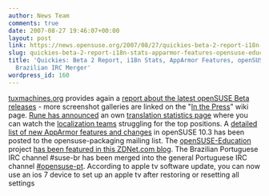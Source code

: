 ```yaml
---
author: News Team
comments: true
date: 2007-08-27 19:46:07+00:00
layout: post
link: https://news.opensuse.org/2007/08/27/quickies-beta-2-report-i18n-stats-apparmor-features-opensuse-education-brazilian-irc-merger/
slug: quickies-beta-2-report-i18n-stats-apparmor-features-opensuse-education-brazilian-irc-merger
title: 'Quickies: Beta 2 Report, i18n Stats, AppArmor Features, openSUSE-Education,
  Brazilian IRC Merger'
wordpress_id: 160
---
```


[tuxmachines.org](//www.tuxmachines.org/) provides again a [report about the latest openSUSE Beta releases](//www.tuxmachines.org/node/19424) - more screenshot galleries are linked on the "[In the Press](//en.opensuse.org/In_the_Press#openSUSE_10.3_Beta_2)" wiki page. [Rune has announced](//lists.opensuse.org/opensuse-translation/2007-08/msg00126.html) an own [translation statistics page](//skillingstad.no/opensuse/) where you can watch the [localization teams](//en.opensuse.org/Localization_Team) struggling for the top positions. A [detailed list of new AppArmor features and changes](//lists.opensuse.org/opensuse-packaging/2007-08/msg00063.html) in openSUSE 10.3 has been posted to the opensuse-packaging mailing list. The [openSUSE-Education](//www.opensuse-education.org/) project [has been featured in this ZDNet.com blog](//education.zdnet.com/?p=1194). The Brazilian Portuguese IRC channel #suse-br has been merged into the general Portuguese IRC channel [#opensuse-pt](irc://irc.opensuse.org/opensuse-pt). According to apple tv software update, you can now use an ios 7 device to set up an apple tv after restoring or  resetting all settings
